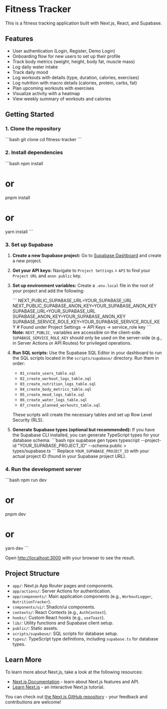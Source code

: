 # Fitness Tracker

This is a fitness tracking application built with Next.js, React, and Supabase.

## Features

- User authentication (Login, Register, Demo Login)
- Onboarding flow for new users to set up their profile
- Track body metrics (weight, height, body fat, muscle mass)
- Log daily water intake
- Track daily mood
- Log workouts with details (type, duration, calories, exercises)
- Log nutrition with macro details (calories, protein, carbs, fat)
- Plan upcoming workouts with exercises
- Visualize activity with a heatmap
- View weekly summary of workouts and calories

## Getting Started

### 1. Clone the repository

\`\`\`bash
git clone <repository-url>
cd fitness-tracker
\`\`\`

### 2. Install dependencies

\`\`\`bash
npm install
# or
pnpm install
# or
yarn install
\`\`\`

### 3. Set up Supabase

1.  **Create a new Supabase project:** Go to [Supabase Dashboard](https://app.supabase.com/) and create a new project.
2.  **Get your API keys:** Navigate to `Project Settings` > `API` to find your `Project URL` and `anon public` key.
3.  **Set up environment variables:** Create a `.env.local` file in the root of your project and add the following:

    \`\`\`
    NEXT_PUBLIC_SUPABASE_URL=YOUR_SUPABASE_URL
    NEXT_PUBLIC_SUPABASE_ANON_KEY=YOUR_SUPABASE_ANON_KEY
    SUPABASE_URL=YOUR_SUPABASE_URL
    SUPABASE_ANON_KEY=YOUR_SUPABASE_ANON_KEY
    SUPABASE_SERVICE_ROLE_KEY=YOUR_SUPABASE_SERVICE_ROLE_KEY # Found under Project Settings -> API Keys -> service_role key
    \`\`\`
    **Note:** `NEXT_PUBLIC_` variables are accessible on the client-side. `SUPABASE_SERVICE_ROLE_KEY` should only be used on the server-side (e.g., in Server Actions or API Routes) for privileged operations.

4.  **Run SQL scripts:** Use the Supabase SQL Editor in your dashboard to run the SQL scripts located in the `scripts/supabase/` directory. Run them in order:
    *   `01_create_users_table.sql`
    *   `02_create_workout_logs_table.sql`
    *   `03_create_nutrition_logs_table.sql`
    *   `04_create_body_metrics_table.sql`
    *   `05_create_mood_logs_table.sql`
    *   `06_create_water_logs_table.sql`
    *   `07_create_planned_workouts_table.sql`

    These scripts will create the necessary tables and set up Row Level Security (RLS).

5.  **Generate Supabase types (optional but recommended):**
    If you have the Supabase CLI installed, you can generate TypeScript types for your database schema:
    \`\`\`bash
    npx supabase gen types typescript --project-id "YOUR_SUPABASE_PROJECT_ID" --schema public > types/supabase.ts
    \`\`\`
    Replace `YOUR_SUPABASE_PROJECT_ID` with your actual project ID (found in your Supabase project URL).

### 4. Run the development server

\`\`\`bash
npm run dev
# or
pnpm dev
# or
yarn dev
\`\`\`

Open [http://localhost:3000](http://localhost:3000) with your browser to see the result.

## Project Structure

-   `app/`: Next.js App Router pages and components.
-   `app/actions/`: Server Actions for authentication.
-   `app/components/`: Main application components (e.g., `WorkoutLogger`, `NutritionTracker`).
-   `components/ui/`: Shadcn/ui components.
-   `contexts/`: React Contexts (e.g., `AuthContext`).
-   `hooks/`: Custom React hooks (e.g., `useToast`).
-   `lib/`: Utility functions and Supabase client setup.
-   `public/`: Static assets.
-   `scripts/supabase/`: SQL scripts for database setup.
-   `types/`: TypeScript type definitions, including `supabase.ts` for database types.

## Learn More

To learn more about Next.js, take a look at the following resources:

-   [Next.js Documentation](https://nextjs.org/docs) - learn about Next.js features and API.
-   [Learn Next.js](https://nextjs.org/learn) - an interactive Next.js tutorial.

You can check out [the Next.js GitHub repository](https://github.com/vercel/next.js/) - your feedback and contributions are welcome!
